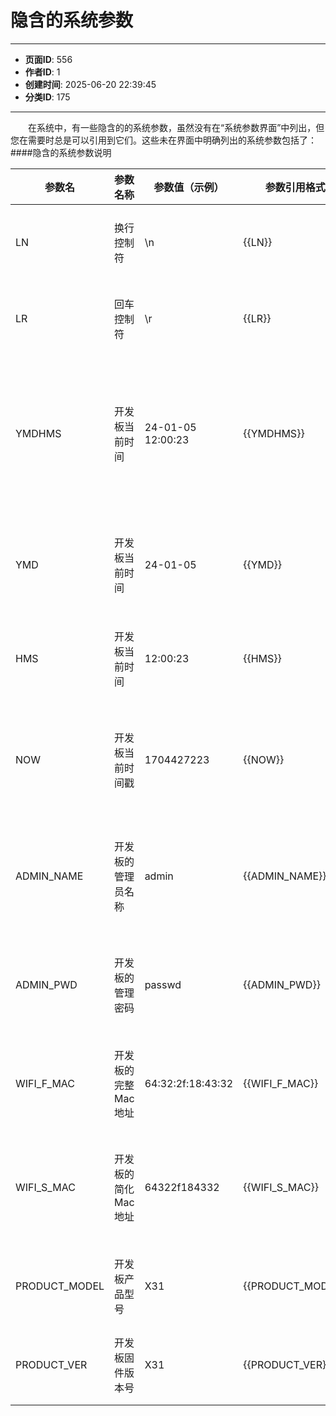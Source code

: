 # 隐含的系统参数

---
- **页面ID**: 556
- **作者ID**: 1
- **创建时间**: 2025-06-20 22:39:45
- **分类ID**: 175
---

　　在系统中，有一些隐含的的系统参数，虽然没有在“系统参数界面”中列出，但您在需要时总是可以引用到它们。这些未在界面中明确列出的系统参数包括了：
####隐含的系统参数说明

 | 参数名  |参数名称| 参数值（示例）  |参数引用格式|说明|
 | ------ |:------ |---------------|-----------|---|
 |LN | 换行控制符 | \n | {{LN}} | 生成一个换行符 0x10|
 |LR | 回车控制符 | \r | {{LR}} | 生成一个回车符 0x13|
 |YMDHMS | 开发板当前时间 | 24-01-05 12:00:23 | {{YMDHMS}} | 格式：年年-月月-日日 时时:分分:秒秒 |
 |YMD | 开发板当前时间 | 24-01-05  | {{YMD}} | 格式：年年-月月-日日 |
 |HMS | 开发板当前时间 |  12:00:23 | {{HMS}} | 格式：时时:分分:秒秒 |
 |NOW | 开发板当前时间戳 | 1704427223 | {{NOW}} | 格式：10位时间戳，精确到秒。|
 |ADMIN_NAME | 开发板的管理员名称 | admin | {{ADMIN_NAME}} | 与开发板后台的登录名一致。|
 |ADMIN_PWD | 开发板的管理密码 | passwd | {{ADMIN_PWD}} | 与开发板后台的登录密码一致。|
|WIFI_F_MAC | 开发板的完整Mac地址 | 64:32:2f:18:43:32 | {{WIFI_F_MAC}} | 开发板的WIFI MAC地址。|
|WIFI_S_MAC | 开发板的简化Mac地址 | 64322f184332 | {{WIFI_S_MAC}} | 开发板的WIFI MAC地址（不带分号）。|
|PRODUCT_MODEL | 开发板产品型号 | X31 | {{PRODUCT_MODEL}} | 开发板的产品型号。|
|PRODUCT_VER | 开发板固件版本号 | X31 | {{PRODUCT_VER}} | 开发板的固件版本号。|


